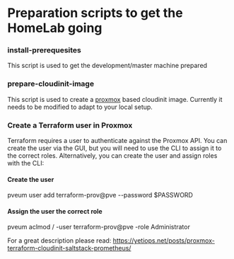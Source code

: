 # Preparation scripts to get the HomeLab going

### install-prerequesites 
This script is used to get the development/master machine prepared

### prepare-cloudinit-image
This script is used to create a [proxmox](https://www.proxmox.com/en/proxmox-ve) based cloudinit image.
Currently it needs to be modified to adapt to your local setup. 


### Create a Terraform user in Proxmox
Terraform requires a user to authenticate against the Proxmox API. You can create the user via the GUI, but you will need to use the CLI to assign it to the correct roles. Alternatively, you can create the user and assign roles with the CLI:

#### Create the user
pveum user add terraform-prov@pve --password $PASSWORD

#### Assign the user the correct role
pveum aclmod / -user terraform-prov@pve -role Administrator

For a great description please read: 
https://yetiops.net/posts/proxmox-terraform-cloudinit-saltstack-prometheus/

